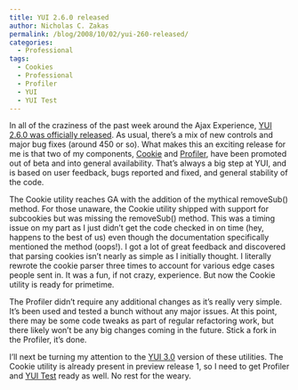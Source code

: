 ```yaml
---
title: YUI 2.6.0 released
author: Nicholas C. Zakas
permalink: /blog/2008/10/02/yui-260-released/
categories:
  - Professional
tags:
  - Cookies
  - Professional
  - Profiler
  - YUI
  - YUI Test
---
```

In all of the craziness of the past week around the Ajax Experience, [YUI 2.6.0 was officially released][1]. As usual, there&#8217;s a mix of new controls and major bug fixes (around 450 or so). What makes this an exciting release for me is that two of my components, [Cookie][2] and [Profiler][3], have been promoted out of beta and into general availability. That&#8217;s always a big step at YUI, and is based on user feedback, bugs reported and fixed, and general stability of the code.

The Cookie utility reaches GA with the addition of the mythical removeSub() method. For those unaware, the Cookie utility shipped with support for subcookies but was missing the removeSub() method. This was a timing issue on my part as I just didn&#8217;t get the code checked in on time (hey, happens to the best of us) even though the documentation specifically mentioned the method (oops!). I got a lot of great feedback and discovered that parsing cookies isn&#8217;t nearly as simple as I initially thought. I literally rewrote the cookie parser three times to account for various edge cases people sent in. It was a fun, if not crazy, experience. But now the Cookie utility is ready for primetime.

The Profiler didn&#8217;t require any additional changes as it&#8217;s really very simple. It&#8217;s been used and tested a bunch without any major issues. At this point, there may be some code tweaks as part of regular refactoring work, but there likely won&#8217;t be any big changes coming in the future. Stick a fork in the Profiler, it&#8217;s done.

I&#8217;ll next be turning my attention to the [YUI 3.0][4] version of these utilities. The Cookie utility is already present in preview release 1, so I need to get Profiler and [YUI Test][5] ready as well. No rest for the weary.

 [1]: http://yuiblog.com/blog/2008/10/01/yui-260/
 [2]: http://developer.yahoo.com/yui/cookie/
 [3]: http://developer.yahoo.com/yui/profiler/
 [4]: http://developer.yahoo.com/yui/3/
 [5]: http://developer.yahoo.com/yui/yuitest/
